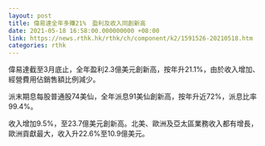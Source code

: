 ```yaml
---
layout: post
title: 偉易達全年多賺21%　盈利及收入同創新高
date: 2021-05-18 16:58:00.000000000 +08:00
link: https://news.rthk.hk/rthk/ch/component/k2/1591526-20210518.htm
categories: rthk
---
```


偉易達截至3月底止，全年盈利2.3億美元創新高，按年升21.1%，由於收入增加、經營費用佔銷售額比例減少。

派末期息每股普通股74美仙，全年派息91美仙創新高，按年升近72%，派息比率99.4%。

收入增加9.5%，至23.7億美元創新高。北美、歐洲及亞太區業務收入都有增長，歐洲貢獻最大，收入升22.6%至10.9億美元。
